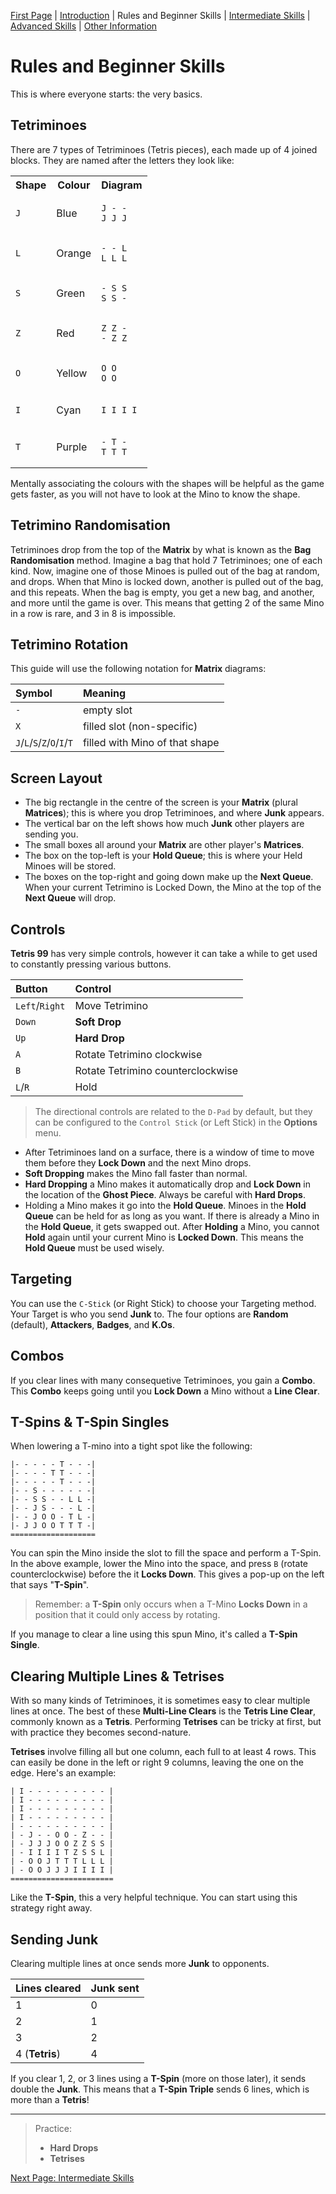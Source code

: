 [First Page](README.md) | [Introduction](Intro.md) | Rules and Beginner Skills | [Intermediate Skills](Intermediate.md) | [Advanced Skills](Advanced.md) | [Other Information](Other.md)

# Rules and Beginner Skills

This is where everyone starts: the very basics.

## Tetriminoes

There are 7 types of Tetriminoes (Tetris pieces), each made up of 4 joined blocks. They are named after the letters they look like:

<table>

<tr>
<th>Shape</th>
<th>Colour</th>
<th>Diagram</th>
</tr>

<tr>
<td>

`J`

</td>
<td>Blue</td>
<td>

```
J - -
J J J
```

</td>
</tr>

<tr>
<td>

`L`

</td>
<td>Orange</td>
<td>

```
- - L
L L L
```

</td>
</tr>

<tr>
<td>

`S`

</td>
<td>Green</td>
<td>

```
- S S
S S -
```

</td>
</tr>

<tr>
<td>

`Z`

</td>
<td>Red</td>
<td>

```
Z Z -
- Z Z
```

</td>
</tr>

<tr>
<td>

`O`

</td>
<td>Yellow</td>
<td>

```
O O
O O
```

</td>
</tr>

<tr>
<td>

`I`

</td>
<td>Cyan</td>
<td>

```
I I I I
```

</td>
</tr>

<tr>
<td>

`T`

</td>
<td>Purple</td>
<td>

```
- T -
T T T
```

</td>
</tr>

</table>

Mentally associating the colours with the shapes will be helpful as the game gets faster, as you will not have to look at the Mino to know the shape.

## Tetrimino Randomisation

Tetriminoes drop from the top of the **Matrix** by what is known as the **Bag Randomisation** method. Imagine a bag that hold 7 Tetriminoes; one of each kind. Now, imagine one of those Minoes is pulled out of the bag at random, and drops. When that Mino is locked down, another is pulled out of the bag, and this repeats. When the bag is empty, you get a new bag, and another, and more until the game is over. This means that getting 2 of the same Mino in a row is rare, and 3 in 8 is impossible.

## Tetrimino Rotation

This guide will use the following notation for **Matrix** diagrams:

| Symbol | Meaning |
|:--|:--|
| `-` | empty slot |
| `X` | filled slot (non-specific) |
| `J`/`L`/`S`/`Z`/`O`/`I`/`T` | filled with Mino of that shape |

## Screen Layout

- The big rectangle in the centre of the screen is your **Matrix** (plural **Matrices**); this is where you drop Tetriminoes, and where **Junk** appears.
- The vertical bar on the left shows how much **Junk** other players are sending you.
- The small boxes all around your **Matrix** are other player's **Matrices**.
- The box on the top-left is your **Hold Queue**; this is where your Held Minoes will be stored.
- The boxes on the top-right and going down make up the **Next Queue**. When your current Tetrimino is Locked Down, the Mino at the top of the **Next Queue** will drop.

## Controls

**Tetris 99** has very simple controls, however it can take a while to get used to constantly pressing various buttons.

| Button | Control |
|:--|:--|
| `Left`/`Right` | Move Tetrimino |
| `Down` | **Soft Drop** |
| `Up` | **Hard Drop** |
| `A` | Rotate Tetrimino clockwise |
| `B` | Rotate Tetrimino counterclockwise |
| `L`/`R` | Hold |

> The directional controls are related to the `D-Pad` by default, but they can be configured to the `Control Stick` (or Left Stick) in the **Options** menu.

- After Tetriminoes land on a surface, there is a window of time to move them before they **Lock Down** and the next Mino drops.
- **Soft Dropping** makes the Mino fall faster than normal.
- **Hard Dropping** a Mino makes it automatically drop and **Lock Down** in the location of the **Ghost Piece**. Always be careful with **Hard Drops**.
- Holding a Mino makes it go into the **Hold Queue**. Minoes in the **Hold Queue** can be held for as long as you want. If there is already a Mino in the **Hold Queue**, it gets swapped out. After **Holding** a Mino, you cannot **Hold** again until your current Mino is **Locked Down**. This means the **Hold Queue** must be used wisely.

## Targeting

You can use the `C-Stick` (or Right Stick) to choose your Targeting method. Your Target is who you send **Junk** to. The four options are **Random** (default), **Attackers**, **Badges**, and **K.Os**.

## Combos

If you clear lines with many consequetive Tetriminoes, you gain a **Combo**. This **Combo** keeps going until you **Lock Down** a Mino without a **Line Clear**.

## **T-Spins** & **T-Spin Singles**

When lowering a T-mino into a tight spot like the following:

```
|- - - - - T - - -|
|- - - - T T - - -|
|- - - - - T - - -|
|- - S - - - - - -|
|- - S S - - L L -|
|- - J S - - - L -|
|- - J O O - T L -|
|- J J O O T T T -|
===================
```

You can spin the Mino inside the slot to fill the space and perform a T-Spin. In the above example, lower the Mino into the space, and press `B` (rotate counterclockwise) before the it **Locks Down**. This gives a pop-up on the left that says "**T-Spin**".

> Remember: a **T-Spin** only occurs when a T-Mino **Locks Down** in a position that it could only access by rotating.

If you manage to clear a line using this spun Mino, it's called a **T-Spin Single**.

## Clearing Multiple Lines & **Tetrises**

With so many kinds of Tetriminoes, it is sometimes easy to clear multiple lines at once. The best of these **Multi-Line Clears** is the **Tetris Line Clear**, commonly known as a **Tetris**. Performing **Tetrises** can be tricky at first, but with practice they becomes second-nature.

**Tetrises** involve filling all but one column, each full to at least 4 rows. This can easily be done in the left or right 9 columns, leaving the one on the edge. Here's an example:

```
| I - - - - - - - - - |
| I - - - - - - - - - |
| I - - - - - - - - - |
| I - - - - - - - - - |
| - - - - - - - - - - |
| - J - - O O - Z - - |
| - J J J O O Z Z S S |
| - I I I I T Z S S L |
| - O O J T T T L L L |
| - O O J J J I I I I |
=======================
```

Like the **T-Spin**, this a very helpful technique. You can start using this strategy right away.

## Sending **Junk**

Clearing multiple lines at once sends more **Junk** to opponents.

| Lines cleared | **Junk** sent |
|:--|:--|
| 1 | 0 |
| 2 | 1 |
| 3 | 2 |
| 4 (**Tetris**) | 4 |

If you clear 1, 2, or 3 lines using a **T-Spin** (more on those later), it sends double the **Junk**. This means that a **T-Spin Triple** sends 6 lines, which is more than a **Tetris**!

---

> Practice:
> - **Hard Drops**
> - **Tetrises**

[Next Page: Intermediate Skills](Intermediate.md)
